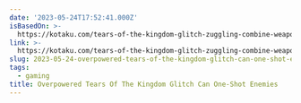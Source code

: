 ```yaml
---
date: '2023-05-24T17:52:41.000Z'
isBasedOn: >-
  https://kotaku.com/tears-of-the-kingdom-glitch-zuggling-combine-weapons-1850470138
link: >-
  https://kotaku.com/tears-of-the-kingdom-glitch-zuggling-combine-weapons-1850470138
slug: 2023-05-24-overpowered-tears-of-the-kingdom-glitch-can-one-shot-enemies
tags:
  - gaming
title: Overpowered Tears Of The Kingdom Glitch Can One-Shot Enemies
---
```


